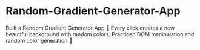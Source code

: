 # Random-Gradient-Generator-App
Built a Random Gradient Generator App 🎨 Every click creates a new beautiful background with random colors. Practiced DOM manipulation and random color generation 🙌
